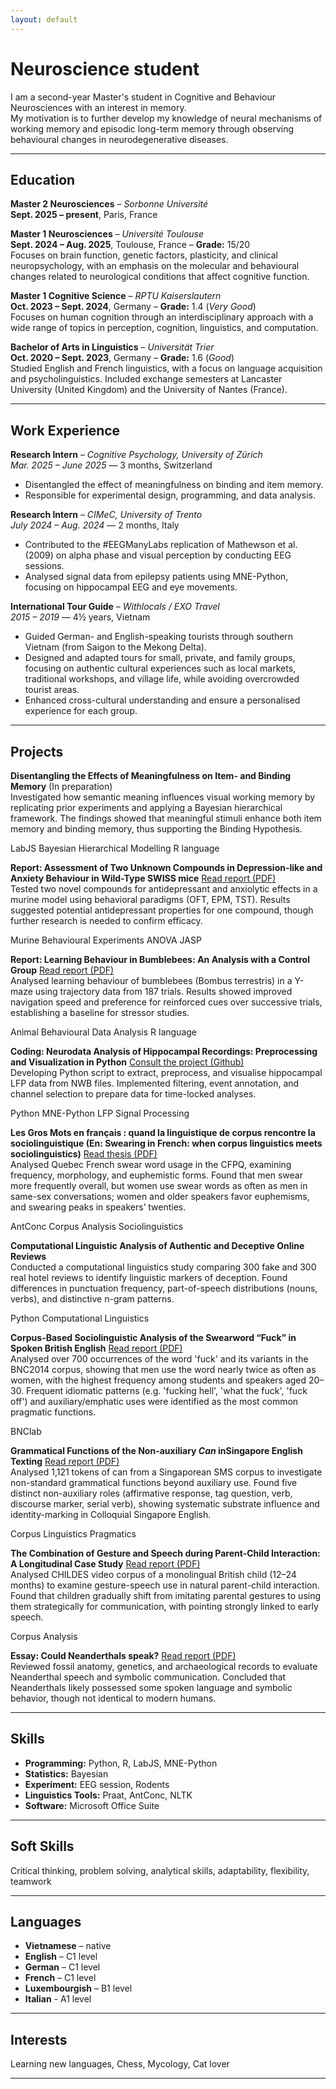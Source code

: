 ```yaml
---
layout: default
---
```

# Neuroscience student 
I am a second-year Master's student in Cognitive and Behaviour Neurosciences with an interest in memory.  
My motivation is to further develop my knowledge of neural mechanisms of working memory and episodic long-term memory through observing behavioural changes in neurodegenerative diseases.

---

## Education

**Master 2 Neurosciences** – *Sorbonne Université*  
**Sept. 2025 – present**, Paris, France  

**Master 1 Neurosciences** – *Université Toulouse*  
**Sept. 2024 – Aug. 2025**, Toulouse, France – **Grade:** 15/20  
Focuses on brain function, genetic factors, plasticity, and clinical neuropsychology, with an emphasis on the molecular and behavioural changes related to neurological conditions that affect cognitive function.

**Master 1 Cognitive Science** – *RPTU Kaiserslautern*  
**Oct. 2023 – Sept. 2024**, Germany – **Grade:** 1.4 (*Very Good*)  
Focuses on human cognition through an interdisciplinary approach with a wide range of topics in perception, cognition, linguistics, and computation.

**Bachelor of Arts in Linguistics** – *Universität Trier*  
**Oct. 2020 – Sept. 2023**, Germany – **Grade:** 1.6 (*Good*)  
Studied English and French linguistics, with a focus on language acquisition and psycholinguistics. Included exchange semesters at Lancaster University (United Kingdom) and the University of Nantes (France).

---

## Work Experience

**Research Intern** – *Cognitive Psychology, University of Zürich*  
*Mar. 2025 – June 2025* — 3 months, Switzerland  
- Disentangled the effect of meaningfulness on binding and item memory.  
- Responsible for experimental design, programming, and data analysis.

**Research Intern** – *CIMeC, University of Trento*  
*July 2024 – Aug. 2024* — 2 months, Italy  
- Contributed to the #EEGManyLabs replication of Mathewson et al. (2009) on alpha phase and visual perception by conducting EEG sessions.  
- Analysed signal data from epilepsy patients using MNE-Python, focusing on hippocampal EEG and eye movements.

**International Tour Guide** – *Withlocals / EXO Travel*  
*2015 – 2019* — 4½ years, Vietnam  
- Guided German- and English-speaking tourists through southern Vietnam (from Saigon to the Mekong Delta).
- Designed and adapted tours for small, private, and family groups, focusing on authentic cultural experiences such as local markets, traditional workshops, and village life, while avoiding overcrowded tourist areas.
- Enhanced cross-cultural understanding and ensure a personalised experience for each group.

---
## Projects
**Disentangling the Effects of Meaningfulness on Item- and Binding Memory** (In preparation) <br>
Investigated how semantic meaning influences visual working memory by replicating prior experiments and applying a Bayesian hierarchical framework. The findings showed that meaningful stimuli enhance both item memory and binding memory, thus supporting the Binding Hypothesis.

<span class="tag">LabJS</span>
<span class="tag">Bayesian Hierarchical Modelling</span>
<span class="tag">R language</span>

**Report: Assessment of Two Unknown Compounds in Depression-like and Anxiety Behaviour in Wild-Type SWISS mice** [Read report (PDF)](/assets/files/Report_Neuropharmacology.pdf)  <br>
Tested two novel compounds for antidepressant and anxiolytic effects in a murine model using behavioral paradigms (OFT, EPM, TST). Results suggested potential antidepressant properties for one compound, though further research is needed to confirm efficacy.

<span class="tag">Murine Behavioural Experiments</span>
<span class="tag">ANOVA</span>
<span class="tag">JASP</span>

**Report: Learning Behaviour in Bumblebees: An Analysis with a Control Group** [Read report (PDF)](/assets/files/learning_behaviour_bumblebee.pdf)<br>
Analysed learning behaviour of bumblebees (Bombus terrestris) in a Y-maze using trajectory data from 187 trials. Results showed improved navigation speed and preference for reinforced cues over successive trials, establishing a baseline for stressor studies.

<span class="tag">Animal Behavioural Data Analysis</span>
<span class="tag">R language</span>

**Coding: Neurodata Analysis of Hippocampal Recordings: Preprocessing and Visualization in Python** [Consult the project (Github)](https://github.com/chsquare/tgazeieeg2/tree/anh) <br>
Developing Python script to extract, preprocess, and visualise hippocampal LFP data from NWB files. Implemented filtering, event annotation, and channel selection to prepare data for time-locked analyses.

<span class="tag">Python</span>
<span class="tag">MNE-Python</span>
<span class="tag">LFP Signal Processing</span>

**Les Gros Mots en français : quand la linguistique de corpus rencontre la sociolinguistique (En: Swearing in French: when corpus linguistics meets sociolinguistics)** [Read thesis (PDF)](/assets/files/thesis_BA_0309.pdf)<br>
Analysed Quebec French swear word usage in the CFPQ, examining frequency, morphology, and euphemistic forms. Found that men swear more frequently overall, but women use swear words as often as men in same-sex conversations; women and older speakers favor euphemisms, and swearing peaks in speakers’ twenties.

<span class="tag">AntConc</span>
<span class="tag">Corpus Analysis</span>
<span class="tag">Sociolinguistics</span>

**Computational Linguistic Analysis of Authentic and Deceptive Online Reviews** <br>
Conducted a computational linguistics study comparing 300 fake and 300 real hotel reviews to identify linguistic markers of deception. Found differences in punctuation frequency, part-of-speech distributions (nouns, verbs), and distinctive n-gram patterns.

<span class="tag">Python</span>
<span class="tag">Computational Linguistics</span>


**Corpus-Based Sociolinguistic Analysis of the Swearword “Fuck” in Spoken British English** [Read report (PDF)](/assets/files/Ling326.pdf)<br>
Analysed over 700 occurrences of the word 'fuck' and its variants in the BNC2014 corpus, showing that men use the word nearly twice as often as women, with the highest frequency among students and speakers aged 20–30. Frequent idiomatic patterns (e.g. 'fucking hell', 'what the fuck', 'fuck off') and auxiliary/emphatic uses were identified as the most common pragmatic functions.

<span class="tag">BNClab</span>


**Grammatical Functions of the Non-auxiliary *Can* inSingapore English Texting** [Read report (PDF)](/assets/files/Ling501.pdf)<br>
Analysed 1,121 tokens of can from a Singaporean SMS corpus to investigate non-standard grammatical functions beyond auxiliary use. Found five distinct non-auxiliary roles (affirmative response, tag question, verb, discourse marker, serial verb), showing systematic substrate influence and identity-marking in Colloquial Singapore English.

<span class="tag">Corpus Linguistics</span>
<span class="tag">Pragmatics</span>

**The Combination of Gesture and Speech during Parent-Child Interaction: A Longitudinal Case Study** [Read report (PDF)](/assets/files/Ling301.pdf)<br>
Analysed CHILDES video corpus of a monolingual British child (12–24 months) to examine gesture-speech use in natural parent-child interaction. Found that children gradually shift from imitating parental gestures to using them strategically for communication, with pointing strongly linked to early speech.

<span class="tag">Corpus Analysis</span>


**Essay: Could Neanderthals speak?** [Read report (PDF)](/assets/files/Ling229.pdf)<br>
Reviewed fossil anatomy, genetics, and archaeological records to evaluate Neanderthal speech and symbolic communication. Concluded that Neanderthals likely possessed some spoken language and symbolic behavior, though not identical to modern humans.

---

## Skills

- **Programming:** Python, R, LabJS, MNE-Python  
- **Statistics:** Bayesian  
- **Experiment:** EEG session, Rodents  
- **Linguistics Tools:** Praat, AntConc, NLTK  
- **Software:** Microsoft Office Suite  

---

## Soft Skills

Critical thinking, problem solving, analytical skills, adaptability, flexibility, teamwork

---

## Languages

- **Vietnamese** – native  
- **English** – C1 level  
- **German** – C1 level  
- **French** – C1 level  
- **Luxembourgish** – B1 level
- **Italian** - A1 level  

---

## Interests

Learning new languages, Chess, Mycology, Cat lover

---

